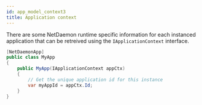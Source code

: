 ```yaml
---
id: app_model_context3
title: Application context
---
```

There are some NetDaemon runtime specific information for each instanced application that can be retreived using the `IApplicationContext` interface.

```csharp
[NetDaemonApp]
public class MyApp
{
    public MyApp(IApplicationContext appCtx)
    {
        // Get the unique application id for this instance
        var myAppId = appCtx.Id;
    }
}
```